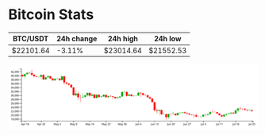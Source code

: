 # Bitcoin Stats

BTC/USDT|24h change|24h high|24h low|
|---|---|---|---|
|$22101.64|-3.11%|$23014.64|$21552.53|

<img src="./chart.svg">

